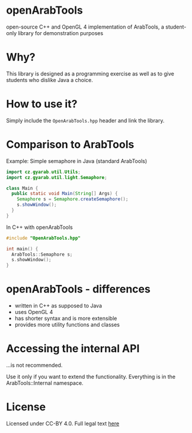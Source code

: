 # openArabTools
open-source C++ and OpenGL 4 implementation of ArabTools, a student-only library for demonstration purposes

# Why?
This library is designed as a programming exercise as well as to give students who dislike Java a choice. 

# How to use it?

Simply include the `OpenArabTools.hpp` header and link the library.

# Comparison to ArabTools

Example: Simple semaphore in Java (standard ArabTools)
```java
import cz.gyarab.util.Utils;
import cz.gyarab.util.light.Semaphore;

class Main {
  public static void Main(String[] Args) {
    Semaphore s = Semaphore.createSemaphore();
    s.showWindow();
  }
}
```
In C++ with openArabTools
```cpp
#include "OpenArabTools.hpp"

int main() {
  ArabTools::Semaphore s;
  s.showWindow();
}
```

# openArabTools - differences
- written in C++ as supposed to Java
- uses OpenGL 4
- has shorter syntax and is more extensible
- provides more utility functions and classes

# Accessing the internal API
...is not recommended.

Use it only if you want to extend the functionality.
Everything is in the ArabTools::Internal namespace.

# License
Licensed under CC-BY 4.0.
Full legal text [here](https://creativecommons.org/licenses/by/4.0/)
